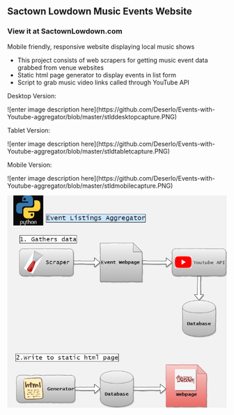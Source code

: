 ## Sactown Lowdown Music Events Website
### View it at SactownLowdown.com
Mobile friendly, responsive website displaying local music shows
- This project consists of  web scrapers for getting music event data grabbed from venue websites
- Static html page generator to display events in list form
- Script to grab music video links called through YouTube API

<p>Desktop Version:</p>
![enter image description here](https://github.com/Deserlo/Events-with-Youtube-aggregator/blob/master/stlddesktopcapture.PNG)

<p>Tablet Version:</p>
![enter image description here](https://github.com/Deserlo/Events-with-Youtube-aggregator/blob/master/stldtabletcapture.PNG)

<p>Mobile Version:</p>
![enter image description here](https://github.com/Deserlo/Events-with-Youtube-aggregator/blob/master/stldmobilecapture.PNG)


![Diagram](https://github.com/Deserlo/Events-with-Youtube-aggregator/blob/master/Stld.png)
